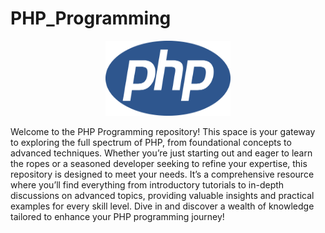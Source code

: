# PHP_Programming
<div align="center">
<img src="Assets/php-programming.png" width="200" height="120">
</div>
<p>Welcome to the PHP Programming repository! This space is your gateway to exploring the full spectrum of PHP, from foundational concepts to advanced techniques. Whether you’re just starting out and eager to learn the ropes or a seasoned developer seeking to refine your expertise, this repository is designed to meet your needs. It’s a comprehensive resource where you’ll find everything from introductory tutorials to in-depth discussions on advanced topics, providing valuable insights and practical examples for every skill level. Dive in and discover a wealth of knowledge tailored to enhance your PHP programming journey!</p>

